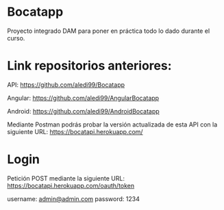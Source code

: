 # Bocatapp
Proyecto integrado DAM para poner en práctica todo lo dado durante el curso.

# Link repositorios anteriores:

API: https://github.com/aledi99/Bocatapp

Angular: https://github.com/aledi99/AngularBocatapp

Android: https://github.com/aledi99/AndroidBocatapp

Mediante Postman podrás probar la versión actualizada de esta API con la siguiente URL:
https://bocatapi.herokuapp.com/

# Login
Petición POST mediante la siguiente URL:
https://bocatapi.herokuapp.com/oauth/token

username: admin@admin.com
password: 1234

